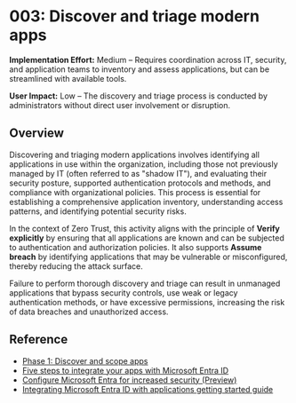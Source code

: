 # 003: Discover and triage modern apps

**Implementation Effort:** Medium – Requires coordination across IT, security, and application teams to inventory and assess applications, but can be streamlined with available tools.

**User Impact:** Low – The discovery and triage process is conducted by administrators without direct user involvement or disruption.

## Overview

Discovering and triaging modern applications involves identifying all applications in use within the organization, including those not previously managed by IT (often referred to as "shadow IT"), and evaluating their security posture, supported authentication protocols and methods, and compliance with organizational policies. This process is essential for establishing a comprehensive application inventory, understanding access patterns, and identifying potential security risks.

In the context of Zero Trust, this activity aligns with the principle of **Verify explicitly** by ensuring that all applications are known and can be subjected to authentication and authorization policies. It also supports **Assume breach** by identifying applications that may be vulnerable or misconfigured, thereby reducing the attack surface.

Failure to perform thorough discovery and triage can result in unmanaged applications that bypass security controls, use weak or legacy authentication methods, or have excessive permissions, increasing the risk of data breaches and unauthorized access.

## Reference

* [Phase 1: Discover and scope apps](https://learn.microsoft.com/en-us/entra/identity/enterprise-apps/migrate-adfs-discover-scope-apps)
* [Five steps to integrate your apps with Microsoft Entra ID](https://learn.microsoft.com/en-us/entra/fundamentals/five-steps-to-full-application-integration)
* [Configure Microsoft Entra for increased security (Preview)](https://learn.microsoft.com/en-us/entra/fundamentals/configure-security)
* [Integrating Microsoft Entra ID with applications getting started guide](https://learn.microsoft.com/en-us/entra/identity/enterprise-apps/plan-an-application-integration)
